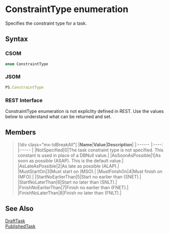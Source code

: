 [comment]: # (Name:ConstraintType)
[comment]: # (Name:Microsoft.ProjectServer.ConstraintType)
[comment]: # (Type:Enum)
[comment]: # (Status:Verified)

# <a name="name"></a>ConstraintType enumeration

<a name="description"></a>Specifies the constraint type for a task.

## <a name="syntax"></a>Syntax

### CSOM

```cs
enum ConstraintType 
```
### JSOM

```javascript
PS.ConstraintType
```
### REST Interface

ConstraintType enumeration is not expliclity defined in REST.  Use the values below to understand what can be returned and set.

## <a name="members"></a>Members

<a name="enumMembers"></a>
> [!div class="mx-tdBreakAll"]
|**Name**|**Value**|**Description**|
|:------ |:----: |:----- |
|<a name="NotSpecified"></a>NotSpecified|0|The task constraint type is not specified. This constant is used in place of a DBNull value.|
|<a name="AsSoonAsPossible"></a>AsSoonAsPossible|1|As soon as possible (ASAP). This is the default value.|
|<a name="AsLateAsPossible"></a>AsLateAsPossible|2|As late as possible (ALAP).|
|<a name="MustStartOn"></a>MustStartOn|3|Must start on (MSO).|
|<a name="MustFinishOn"></a>MustFinishOn|4|Must finish on (MFO).|
|<a name="StartNoEarlierThan"></a>StartNoEarlierThan|5|Start no earlier than (SNET).|
|<a name="StartNoLaterThan"></a>StartNoLaterThan|6|Start no later than (SNLT).|
|<a name="FinishNoEarlierThan"></a>FinishNoEarlierThan|7|Finish no earlier than (FNET).|
|<a name="FinishNoLaterThan"></a>FinishNoLaterThan|8|Finish no later than (FNLT).|

## <a name="seeAlso"></a>See Also

[DraftTask](DraftTask.md)<br/>
[PublishedTask](PublishedTask.md)<br/>
